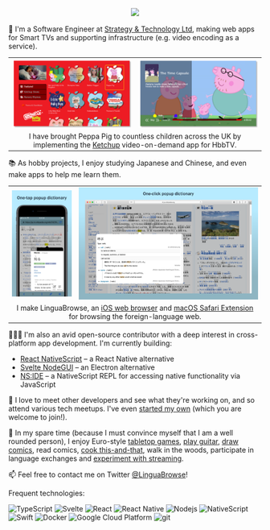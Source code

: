 <p align="center">
    <a href="https://twitter.com/intent/follow?screen_name=LinguaBrowse&tw_p=followbutton"><img src="https://img.shields.io/twitter/follow/LinguaBrowse?label=%40LinguaBrowse&style=social"></a>
</p>

💼 I'm a Software Engineer at [Strategy & Technology Ltd](https://www.s-and-t.com), making web apps for Smart TVs and supporting infrastructure (e.g. video encoding as a service).

<table>
    <tbody>
        <tr>
            <td align="center" valign="middle">
                <img width="400px" src="/img/ketchup_menu.png"/>
            </td>
            <td align="center" valign="middle">
                <img width="400px" src="/img/ketchup_video.png"/>
            </td>
        </tr>
        <tr>
            <td colspan="2" align="center" valign="middle">
                I have brought Peppa Pig to countless children across the UK by implementing the <a href="http://ketchuptv.co.uk">Ketchup</a> video-on-demand app for HbbTV.
            </td>
        </tr>
    </tbody>
</table>

📚 As hobby projects, I enjoy studying Japanese and Chinese, and even make apps to help me learn them.

<table>
    <tbody>
        <tr>
            <td align="center" valign="middle">
                <img width="200px" src="/img/linguabrowse_ios000.png"/>
            </td>
            <td align="center" valign="middle">
                <img width="600px" src="/img/linguabrowse_safari000.png"/>
            </td>
        </tr>
        <tr>
            <td colspan="2" align="center" valign="middle">
                I make LinguaBrowse, an <a href="https://apps.apple.com/gb/app/linguabrowse/id1281350165">iOS web browser</a> and <a href="https://apps.apple.com/us/app/linguabrowse/id1422884180">macOS Safari Extension</a> for browsing the foreign-language web.
            </td>
        </tr>
    </tbody>
</table>

👨🏻‍🔧 I'm also an avid open-source contributor with a deep interest in cross-platform app development. I'm currently building:

* [React NativeScript](https://github.com/shirakaba/react-nativescript) – a React Native alternative
* [Svelte NodeGUI](https://github.com/nodegui/svelte-nodegui) – an Electron alternative
* [NS:IDE](https://github.com/shirakaba/nside) – a NativeScript REPL for accessing native functionality via JavaScript

👥 I love to meet other developers and see what they're working on, and so attend various tech meetups. I've even [started my own](https://www.meetup.com/BristolTechClub/) (which you are welcome to join!).

🎲 In my spare time (because I must convince myself that I am a well rounded person), I enjoy Euro-style [tabletop games](https://twitter.com/LinguaBrowse/status/1044578942559039488?s=20), [play guitar](https://youtu.be/4brz7XcW1ko), [draw comics](https://www.deviantart.com/jamie-b/gallery/47082507/nuzlocke-comic), read comics, [cook this-and-that](https://twitter.com/LinguaBrowse/status/1294771163797872642?s=20), walk in the woods, participate in language exchanges and [experiment with streaming](https://youtu.be/Z_K0DfNJUAQ).

📫 Feel free to contact me on Twitter [@LinguaBrowse](https://twitter.com/LinguaBrowse)!

Frequent technologies:

<p>
    <img alt="TypeScript" src="https://img.shields.io/badge/-TypeScript-007ACC?style=flat-square&logo=typescript&logoColor=white" />
    <img alt="Svelte" src="https://img.shields.io/badge/-Svelte-ff3e00?style=flat-square&logo=svelte&logoColor=white" />
    <img alt="React" src="https://img.shields.io/badge/-React-45b8d8?style=flat-square&logo=react&logoColor=white" />
    <img alt="React Native" src="https://img.shields.io/badge/-React_Native-292C34?style=flat-square&logo=react&logoColor=white" />
    <img alt="Nodejs" src="https://img.shields.io/badge/-Nodejs-43853d?style=flat-square&logo=Node.js&logoColor=white" />
    <img alt="NativeScript" src="https://img.shields.io/badge/-NativeScript-485FFC?style=flat-square&logo=nativescript&logoColor=white" />
    <img alt="Swift" src="https://img.shields.io/badge/-Swift-D15F3C?style=flat-square&logo=Swift&logoColor=white" />
    <img alt="Docker" src="https://img.shields.io/badge/-Docker-46a2f1?style=flat-square&logo=docker&logoColor=white" />
    <img alt="Google Cloud Platform" src="https://img.shields.io/badge/-Google_Cloud_Platform-1a73e8?style=flat-square&logo=google-cloud&logoColor=white" />
    <img alt="git" src="https://img.shields.io/badge/-Git-F05032?style=flat-square&logo=git&logoColor=white" />
</p>
